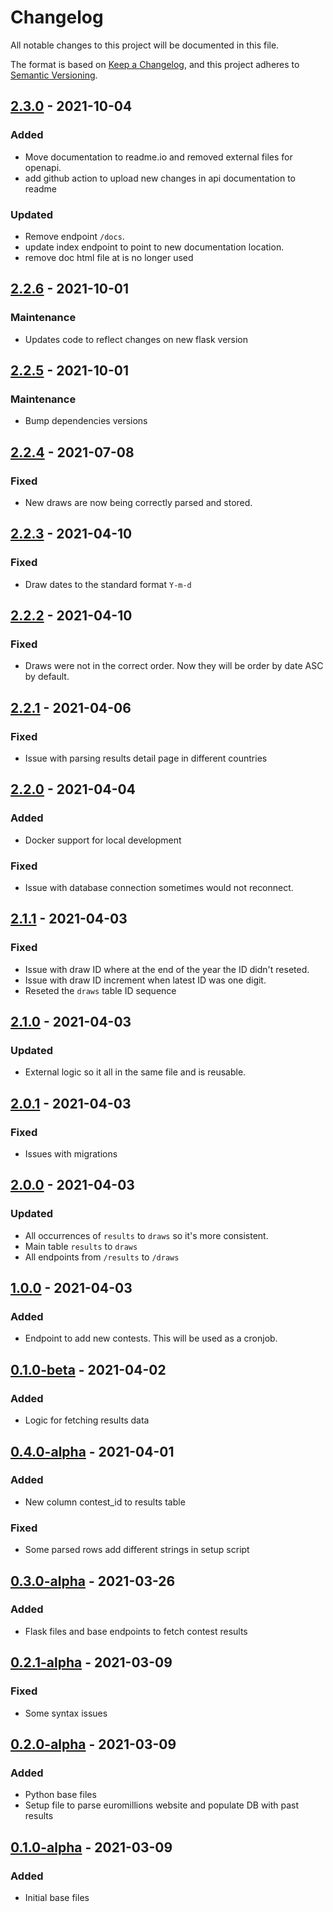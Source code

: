 # Changelog
All notable changes to this project will be documented in this file.

The format is based on [Keep a Changelog](https://keepachangelog.com/en/1.0.0/),
and this project adheres to [Semantic Versioning](https://semver.org/spec/v2.0.0.html).

## [2.3.0] - 2021-10-04

### Added
- Move documentation to readme.io and removed external files for openapi.
- add github action to upload new changes in api documentation to readme
### Updated
- Remove endpoint `/docs`.
- update index endpoint to point to new documentation location.
- remove doc html file at is no longer used

## [2.2.6] - 2021-10-01
### Maintenance
- Updates code to reflect changes on new flask version

## [2.2.5] - 2021-10-01
### Maintenance
- Bump dependencies versions

## [2.2.4] - 2021-07-08
### Fixed
- New draws are now being correctly parsed and stored.

## [2.2.3] - 2021-04-10
### Fixed
- Draw dates to the standard format `Y-m-d`

## [2.2.2] - 2021-04-10
### Fixed
- Draws were not in the correct order. Now they will be order by date ASC by default.

## [2.2.1] - 2021-04-06
### Fixed
- Issue with parsing results detail page in different countries

## [2.2.0] - 2021-04-04
### Added
- Docker support for local development

### Fixed
- Issue with database connection sometimes would not reconnect.

## [2.1.1] - 2021-04-03
### Fixed
- Issue with draw ID where at the end of the year the ID didn't reseted.
- Issue with draw ID increment when latest ID was one digit.
- Reseted the `draws` table ID sequence

## [2.1.0] - 2021-04-03
### Updated
- External logic so it all in the same file and is reusable.

## [2.0.1] - 2021-04-03
### Fixed
- Issues with migrations

## [2.0.0] - 2021-04-03
### Updated
- All occurrences of `results` to `draws` so it's more consistent.
- Main table `results` to `draws`
- All endpoints from `/results` to `/draws`

## [1.0.0] - 2021-04-03
### Added
- Endpoint to add new contests. This will be used as a cronjob.

## [0.1.0-beta] - 2021-04-02
### Added
- Logic for fetching results data

## [0.4.0-alpha] - 2021-04-01
### Added
- New column contest_id to results table

### Fixed
- Some parsed rows add different strings in setup script

## [0.3.0-alpha] - 2021-03-26
### Added
- Flask files and base endpoints to fetch contest results

## [0.2.1-alpha] - 2021-03-09
### Fixed
- Some syntax issues

## [0.2.0-alpha] - 2021-03-09
### Added
- Python base files
- Setup file to parse euromillions website and populate DB with past results

## [0.1.0-alpha] - 2021-03-09
### Added
- Initial base files

[2.3.0]: https://github.com/WeNeedThePoh/euromillions-api/compare/2.2.6...2.3.0
[2.2.6]: https://github.com/WeNeedThePoh/euromillions-api/compare/2.2.5...2.2.6
[2.2.5]: https://github.com/WeNeedThePoh/euromillions-api/compare/2.2.4...2.2.5
[2.2.4]: https://github.com/WeNeedThePoh/euromillions-api/compare/2.2.3...2.2.4
[2.2.3]: https://github.com/WeNeedThePoh/euromillions-api/compare/2.2.2...2.2.3
[2.2.2]: https://github.com/WeNeedThePoh/euromillions-api/compare/2.2.1...2.2.2
[2.2.1]: https://github.com/WeNeedThePoh/euromillions-api/compare/2.2.0...2.2.1
[2.2.0]: https://github.com/WeNeedThePoh/euromillions-api/compare/2.1.1...2.2.0
[2.1.1]: https://github.com/WeNeedThePoh/euromillions-api/compare/2.1.0...2.1.1
[2.1.0]: https://github.com/WeNeedThePoh/euromillions-api/compare/2.0.1...2.1.0
[2.0.1]: https://github.com/WeNeedThePoh/euromillions-api/compare/2.0.0...2.0.1
[2.0.0]: https://github.com/WeNeedThePoh/euromillions-api/compare/1.0.0...2.0.0
[1.0.0]: https://github.com/WeNeedThePoh/euromillions-api/compare/0.1.0-beta...1.0.0
[0.1.0-beta]: https://github.com/WeNeedThePoh/euromillions-api/compare/0.4.0-alpha...0.1.0-beta
[0.4.0-alpha]: https://github.com/WeNeedThePoh/euromillions-api/compare/0.3.0-alpha...0.4.0-alpha
[0.3.0-alpha]: https://github.com/WeNeedThePoh/euromillions-api/compare/0.2.1-alpha...0.3.0-alpha
[0.2.1-alpha]: https://github.com/WeNeedThePoh/euromillions-api/releases/tag/0.2.1-alpha
[0.2.0-alpha]: https://github.com/WeNeedThePoh/euromillions-api/commit/db92de7b13f7d28e9023bc52a200c3eadeede1b8
[0.1.0-alpha]: https://github.com/WeNeedThePoh/euromillions-api/commit/a91e5826f0ac1fb9d498d6be15eb5794899c73af
